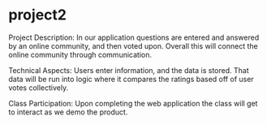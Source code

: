 # project2
Project Description: In our application questions are entered and answered by an online community, and then voted upon. Overall this will connect the online community through communication.

Technical Aspects: Users enter information, and the data is stored. That data will be run into logic where it compares the ratings based off of user votes collectively.

Class Participation: Upon completing the web application the class will get to interact as we demo the product.
